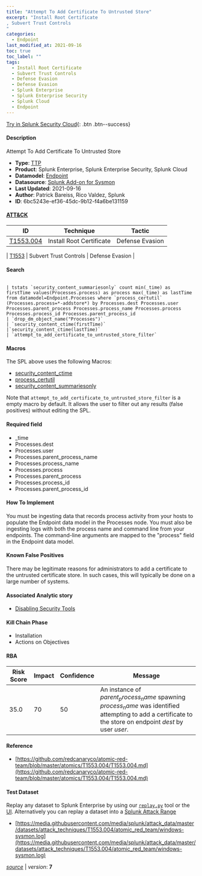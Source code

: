 ```yaml
---
title: "Attempt To Add Certificate To Untrusted Store"
excerpt: "Install Root Certificate
, Subvert Trust Controls
"
categories:
  - Endpoint
last_modified_at: 2021-09-16
toc: true
toc_label: ""
tags:
  - Install Root Certificate
  - Subvert Trust Controls
  - Defense Evasion
  - Defense Evasion
  - Splunk Enterprise
  - Splunk Enterprise Security
  - Splunk Cloud
  - Endpoint
---
```




[Try in Splunk Security Cloud](https://www.splunk.com/en_splunk_app_enrichmentus/cyber-security.html){: .btn .btn--success}

#### Description

Attempt To Add Certificate To Untrusted Store

- **Type**: [TTP](https://github.com/splunk/security_content/wiki/object-Analytic-Types)
- **Product**: Splunk Enterprise, Splunk Enterprise Security, Splunk Cloud
- **Datamodel**: [Endpoint](https://docs.splunk.com/Documentation/CIM/latest/User/Endpoint)
- **Datasource**: [Splunk Add-on for Sysmon](https://splunkbase.splunk.com/app/5709)
- **Last Updated**: 2021-09-16
- **Author**: Patrick Bareiss, Rico Valdez, Splunk
- **ID**: 6bc5243e-ef36-45dc-9b12-f4a6be131159


#### [ATT&CK](https://attack.mitre.org/)

| ID             | Technique        |  Tactic             |
| -------------- | ---------------- |-------------------- |
| [T1553.004](https://attack.mitre.org/techniques/T1553/004/) | Install Root Certificate | Defense Evasion |

| [T1553](https://attack.mitre.org/techniques/T1553/) | Subvert Trust Controls | Defense Evasion |

#### Search

```

| tstats `security_content_summariesonly` count min(_time) as firstTime values(Processes.process) as process max(_time) as lastTime from datamodel=Endpoint.Processes where `process_certutil` (Processes.process=*-addstore*) by Processes.dest Processes.user Processes.parent_process Processes.process_name Processes.process Processes.process_id Processes.parent_process_id 
| `drop_dm_object_name("Processes")` 
| `security_content_ctime(firstTime)` 
|`security_content_ctime(lastTime)` 
| `attempt_to_add_certificate_to_untrusted_store_filter`
```

#### Macros
The SPL above uses the following Macros:
* [security_content_ctime](https://github.com/splunk/security_content/blob/develop/macros/security_content_ctime.yml)
* [process_certutil](https://github.com/splunk/security_content/blob/develop/macros/process_certutil.yml)
* [security_content_summariesonly](https://github.com/splunk/security_content/blob/develop/macros/security_content_summariesonly.yml)

Note that `attempt_to_add_certificate_to_untrusted_store_filter` is a empty macro by default. It allows the user to filter out any results (false positives) without editing the SPL.

#### Required field
* _time
* Processes.dest
* Processes.user
* Processes.parent_process_name
* Processes.process_name
* Processes.process
* Processes.parent_process
* Processes.process_id
* Processes.parent_process_id


#### How To Implement
You must be ingesting data that records process activity from your hosts to populate the Endpoint data model in the Processes node. You must also be ingesting logs with both the process name and command line from your endpoints. The command-line arguments are mapped to the "process" field in the Endpoint data model.

#### Known False Positives
There may be legitimate reasons for administrators to add a certificate to the untrusted certificate store. In such cases, this will typically be done on a large number of systems.

#### Associated Analytic story
* [Disabling Security Tools](/stories/disabling_security_tools)


#### Kill Chain Phase
* Installation
* Actions on Objectives



#### RBA

| Risk Score  | Impact      | Confidence   | Message      |
| ----------- | ----------- |--------------|--------------|
| 35.0 | 70 | 50 | An instance of $parent_process_name$ spawning $process_name$ was identified attempting to add a certificate to the store on endpoint $dest$ by user $user$. |




#### Reference

* [https://github.com/redcanaryco/atomic-red-team/blob/master/atomics/T1553.004/T1553.004.md](https://github.com/redcanaryco/atomic-red-team/blob/master/atomics/T1553.004/T1553.004.md)



#### Test Dataset
Replay any dataset to Splunk Enterprise by using our [`replay.py`](https://github.com/splunk/attack_data#using-replaypy) tool or the [UI](https://github.com/splunk/attack_data#using-ui).
Alternatively you can replay a dataset into a [Splunk Attack Range](https://github.com/splunk/attack_range#replay-dumps-into-attack-range-splunk-server)


* [https://media.githubusercontent.com/media/splunk/attack_data/master/datasets/attack_techniques/T1553.004/atomic_red_team/windows-sysmon.log](https://media.githubusercontent.com/media/splunk/attack_data/master/datasets/attack_techniques/T1553.004/atomic_red_team/windows-sysmon.log)



[*source*](https://github.com/splunk/security_content/tree/develop/detections/endpoint/attempt_to_add_certificate_to_untrusted_store.yml) \| *version*: **7**